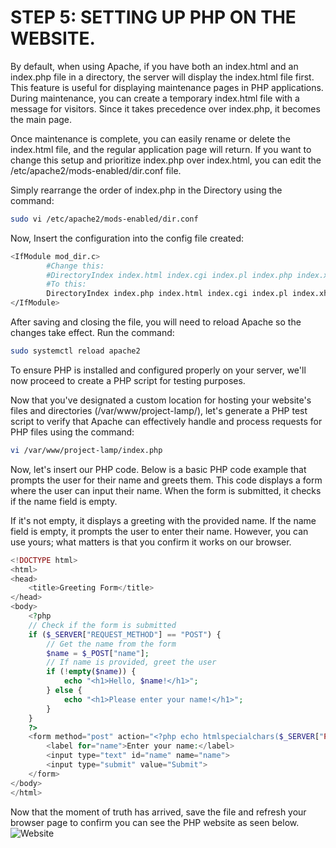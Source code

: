 # STEP 5: SETTING UP PHP ON THE WEBSITE.

By default, when using Apache, if you have both an index.html and an index.php file in a directory, the server will display the index.html file first. This feature is useful for displaying maintenance pages in PHP applications. During maintenance, you can create a temporary index.html file with a message for visitors. Since it takes precedence over index.php, it becomes the main page.

Once maintenance is complete, you can easily rename or delete the index.html file, and the regular application page will return. If you want to change this setup and prioritize index.php over index.html, you can edit the /etc/apache2/mods-enabled/dir.conf file. 

Simply rearrange the order of index.php in the Directory using the command:

```bash
sudo vi /etc/apache2/mods-enabled/dir.conf
```
Now, Insert the configuration into the config file created:
```bash
<IfModule mod_dir.c>
        #Change this:
        #DirectoryIndex index.html index.cgi index.pl index.php index.xhtml index.htm
        #To this:
        DirectoryIndex index.php index.html index.cgi index.pl index.xhtml index.htm
</IfModule>
```
After saving and closing the file, you will need to reload Apache so the changes take effect. Run the command:
```bash
sudo systemctl reload apache2
```
To ensure PHP is installed and configured properly on your server, we'll now proceed to create a PHP script for testing purposes.


Now that you've designated a custom location for hosting your website's files and directories (/var/www/project-lamp/), let's generate a PHP test script to verify that Apache can effectively handle and process requests for PHP files using the command:

```bash
vi /var/www/project-lamp/index.php
```

Now, let's insert our PHP code. Below is a basic PHP code example that prompts the user for their name and greets them. This code displays a form where the user can input their name. When the form is submitted, it checks if the name field is empty. 

If it's not empty, it displays a greeting with the provided name. If the name field is empty, it prompts the user to enter their name. However, you can use yours; what matters is that you confirm it works on our browser.
```php
<!DOCTYPE html>
<html>
<head>
    <title>Greeting Form</title>
</head>
<body>
    <?php
    // Check if the form is submitted
    if ($_SERVER["REQUEST_METHOD"] == "POST") {
        // Get the name from the form
        $name = $_POST["name"];
        // If name is provided, greet the user
        if (!empty($name)) {
            echo "<h1>Hello, $name!</h1>";
        } else {
            echo "<h1>Please enter your name!</h1>";
        }
    }
    ?>
    <form method="post" action="<?php echo htmlspecialchars($_SERVER["PHP_SELF"]);?>">
        <label for="name">Enter your name:</label>
        <input type="text" id="name" name="name">
        <input type="submit" value="Submit">
    </form>
</body>
</html>
```

Now that the moment of truth has arrived, save the file and refresh your browser page to confirm you can see the PHP website as seen below. ![Website](https://i.imgur.com/3AYDelh.png)

